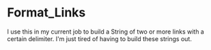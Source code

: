 # Format_Links
I use this in my current job to build a String of two or more links with a certain delimiter. I'm just tired of having to build these strings out.
